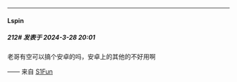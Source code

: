 ﻿
*****

####  Lspin  
##### 212#       发表于 2024-3-28 20:01

老哥有空可以搞个安卓的吗，安卓上的其他的不好用啊

—— 来自 [S1Fun](https://s1fun.koalcat.com)

